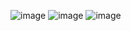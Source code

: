 ![image](https://github.com/user-attachments/assets/3301eae3-d9bc-43b1-bf68-fa743f99fb88)
![image](https://github.com/user-attachments/assets/d95b5f71-cccf-4b12-9f8d-2aed46d399d6)
![image](https://github.com/user-attachments/assets/921de23d-390a-4b43-9952-c4ae5e1621c8)

